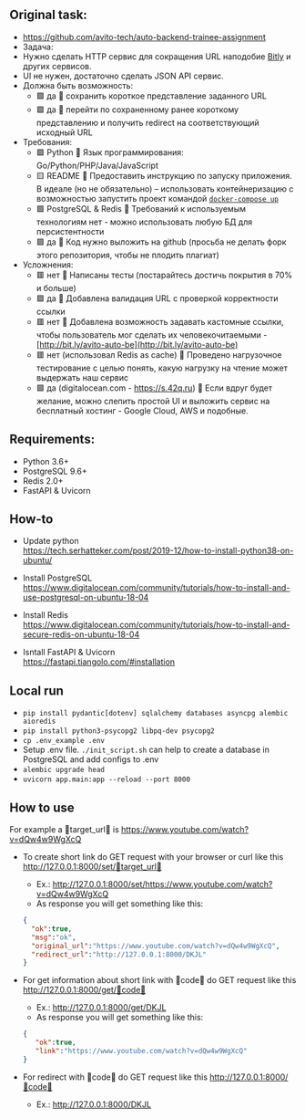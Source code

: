 ## Original task:
- https://github.com/avito-tech/auto-backend-trainee-assignment
- Задача:
- Нужно сделать HTTP сервис для сокращения URL наподобие [Bitly](https://bitly.com/) и других сервисов.
- UI не нужен, достаточно сделать JSON API сервис.
- Должна быть возможность:
    - 🟩 да 🔹 сохранить короткое представление заданного URL
    - 🟩 да 🔹 перейти по сохраненному ранее короткому представлению и получить redirect на соответствующий исходный URL
- Требования:
    - 🟩 Python 🔹 Язык программирования: Go/Python/PHP/Java/JavaScript
    - 🟨 README 🔹 Предоставить инструкцию по запуску приложения. В идеале (но не обязательно) – использовать контейнеризацию с возможностью запустить проект командой [`docker-compose up`](https://docs.docker.com/compose/)
    - 🟩 PostgreSQL & Redis 🔹 Требований к используемым технологиям нет - можно использовать любую БД для персистентности
    - 🟩 да 🔹 Код нужно выложить на github (просьба не делать форк этого репозитория, чтобы не плодить плагиат)
- Усложнения:
    - 🟥 нет 🔹 Написаны тесты (постарайтесь достичь покрытия в 70% и больше)
    - 🟩 да 🔹 Добавлена валидация URL с проверкой корректности ссылки
    - 🟥 нет 🔹 Добавлена возможность задавать кастомные ссылки, чтобы пользователь мог сделать их человекочитаемыми - [http://bit.ly/avito-auto-be](http://bit.ly/avito-auto-be)
    - 🟥 нет (использовал Redis as cache) 🔹 Проведено нагрузочное тестирование с целью понять, какую нагрузку на чтение может выдержать наш сервис
    - 🟩 да (digitalocean.com - https://s.42q.ru) 🔹 Если вдруг будет желание, можно слепить простой UI и выложить сервис на бесплатный хостинг - Google Cloud, AWS и подобные. 

## Requirements:

* Python 3.6+
* PostgreSQL 9.6+
* Redis 2.0+
* FastAPI & Uvicorn

## How-to

* Update python  
https://tech.serhatteker.com/post/2019-12/how-to-install-python38-on-ubuntu/

* Install PostgreSQL  
https://www.digitalocean.com/community/tutorials/how-to-install-and-use-postgresql-on-ubuntu-18-04

* Install Redis  
https://www.digitalocean.com/community/tutorials/how-to-install-and-secure-redis-on-ubuntu-18-04

* Isntall FastAPI & Uvicorn  
https://fastapi.tiangolo.com/#installation


## Local run

* `pip install pydantic[dotenv] sqlalchemy databases asyncpg alembic aioredis`
* `pip install python3-psycopg2 libpq-dev psycopg2`
* `cp .env_example .env`
* Setup .env file. `./init_script.sh` can help to create a database in PostgreSQL and add configs to .env
* `alembic upgrade head`
* `uvicorn app.main:app --reload --port 8000`

## How to use

For example a 🔸target_url🔸 is https://www.youtube.com/watch?v=dQw4w9WgXcQ

* To create short link do GET request with your browser or curl like this http://127.0.0.1:8000/set/🔸target_url🔸  
    * Ex.: http://127.0.0.1:8000/set/https://www.youtube.com/watch?v=dQw4w9WgXcQ  
    * As response you will get something like this: 
    ```json
    {
      "ok":true,
      "msg":"ok",
      "original_url":"https://www.youtube.com/watch?v=dQw4w9WgXcQ",
      "redirect_url":"http://127.0.0.1:8000/DKJL"
    }
    ```
 
 * For get information about short link with 🔸code🔸 do GET request like this http://127.0.0.1:8000/get/🔸code🔸
    * Ex.: http://127.0.0.1:8000/get/DKJL
    * As response you will get something like this: 
    ```json
    {
       "ok":true,
       "link":"https://www.youtube.com/watch?v=dQw4w9WgXcQ"
    }
    ```
   
  * For redirect with 🔸code🔸 do GET request like this http://127.0.0.1:8000/🔸code🔸
    * Ex.: http://127.0.0.1:8000/DKJL